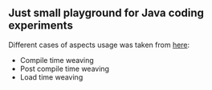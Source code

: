 
## Just small playground for Java coding experiments

Different cases of aspects usage was taken from [here](https://www.baeldung.com/aspectj):
- Compile time weaving
- Post compile time weaving
- Load time weaving
